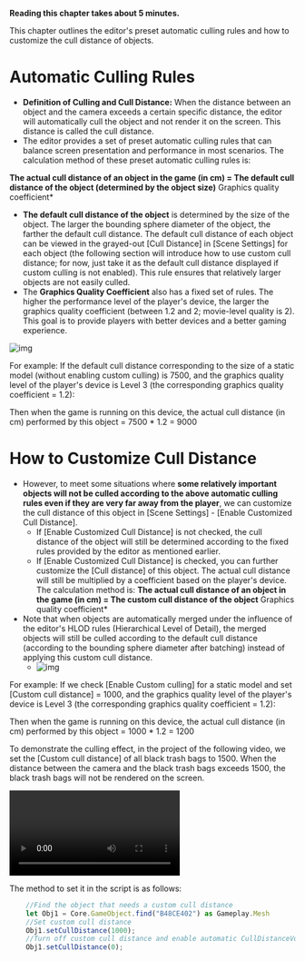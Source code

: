 **Reading this chapter takes about 5 minutes.**

This chapter outlines the editor's preset automatic culling rules and how to customize the cull distance of objects.

# Automatic Culling Rules

- **Definition of Culling and Cull Distance:** When the distance between an object and the camera exceeds a certain specific distance, the editor will automatically cull the object and not render it on the screen. This distance is called the cull distance. 
- The editor provides a set of preset automatic culling rules that can balance screen presentation and performance in most scenarios. The calculation method of these preset automatic culling rules is: 

**The actual cull distance of an object in the game (in cm) = The default cull distance of the object (determined by the object size)** Graphics quality coefficient*

- **The default cull distance of the object** is determined by the size of the object. The larger the bounding sphere diameter of the object, the farther the default cull distance. The default cull distance of each object can be viewed in the grayed-out [Cull Distance] in [Scene Settings] for each object (the following section will introduce how to use custom cull distance; for now, just take it as the default cull distance displayed if custom culling is not enabled). This rule ensures that relatively larger objects are not easily culled. 
- The **Graphics Quality Coefficient** also has a fixed set of rules. The higher the performance level of the player's device, the larger the graphics quality coefficient (between 1.2 and 2; movie-level quality is 2). This goal is to provide players with better devices and a better gaming experience.

![img](https://arkimg-qn.ark.online/1701065663424-2.png)

For example: If the default cull distance corresponding to the size of a static model (without enabling custom culling) is 7500, and the graphics quality level of the player's device is Level 3 (the corresponding graphics quality coefficient = 1.2): 

Then when the game is running on this device, the actual cull distance (in cm) performed by this object = 7500 * 1.2 = 9000 

# How to Customize Cull Distance 

- However, to meet some situations where **some relatively important objects will not be culled according to the above automatic culling rules even if they are very far away from the player**, we can customize the cull distance of this object in [Scene Settings] - [Enable Customized Cull Distance]. 
  - If [Enable Customized Cull Distance] is not checked, the cull distance of the object will still be determined according to the fixed rules provided by the editor as mentioned earlier.
  - If [Enable Customized Cull Distance] is checked, you can further customize the [Cull distance] of this object. The actual cull distance will still be multiplied by a coefficient based on the player's device. The calculation method is: **The actual cull distance of an object in the game (in cm) = The custom cull distance of the object** Graphics quality coefficient*
- Note that when objects are automatically merged under the influence of the editor's HLOD rules (Hierarchical Level of Detail), the merged objects will still be culled according to the default cull distance (according to the bounding sphere diameter after batching) instead of applying this custom cull distance.
  - ![img](https://arkimg-qn.ark.online/1701065663424-1.png)

For example: If we check [Enable Custom culling] for a static model and set [Custom cull distance] = 1000, and the graphics quality level of the player's device is Level 3 (the corresponding graphics quality coefficient = 1.2): 

Then when the game is running on this device, the actual cull distance (in cm) performed by this object = 1000 * 1.2 = 1200 

To demonstrate the culling effect, in the project of the following video, we set the [Custom cull distance] of all black trash bags to 1500. When the distance between the camera and the black trash bags exceeds 1500, the black trash bags will not be rendered on the screen.

<video controls src="https://arkimg-qn.ark.online/20230508-103526.mp4"></video>

The method to set it in the script is as follows:

```TypeScript
    //Find the object that needs a custom cull distance
    let Obj1 = Core.GameObject.find("B48CE402") as Gameplay.Mesh
    //Set custom cull distance
    Obj1.setCullDistance(1000);
    //Turn off custom cull distance and enable automatic CullDistanceVolume function
    Obj1.setCullDistance(0);
```